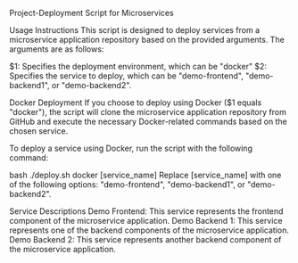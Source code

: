 Project-Deployment Script for Microservices

Usage Instructions
This script is designed to deploy services from a microservice application repository based on the provided arguments. The arguments are as follows:

$1: Specifies the deployment environment, which can be "docker"
$2: Specifies the service to deploy, which can be "demo-frontend", "demo-backend1", or "demo-backend2".

Docker Deployment
If you choose to deploy using Docker ($1 equals "docker"), the script will clone the microservice application repository from GitHub and execute the necessary Docker-related commands based on the chosen service.

To deploy a service using Docker, run the script with the following command:

bash ./deploy.sh docker [service_name]
Replace [service_name] with one of the following options: "demo-frontend", "demo-backend1", or "demo-backend2".


Service Descriptions
Demo Frontend: This service represents the frontend component of the microservice application.
Demo Backend 1: This service represents one of the backend components of the microservice application.
Demo Backend 2: This service represents another backend component of the microservice application.
